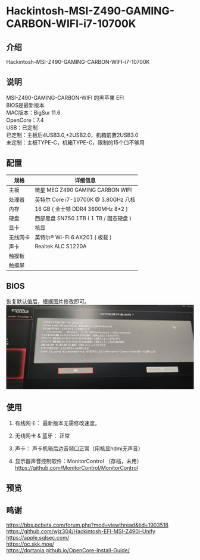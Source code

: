 # Hackintosh-MSI-Z490-GAMING-CARBON-WIFI-i7-10700K

## 介绍  
Hackintosh-MSI-Z490-GAMING-CARBON-WIFI-i7-10700K  

## 说明  
MSI-Z490-GAMING-CARBON-WIFI 的黑苹果 EFI  
BIOS是最新版本  
MAC版本：BigSur 11.6  
OpenCore：7.4  
USB：已定制  
已定制：主板后4USB3.0,+2USB2.0，机箱前置2USB3.0  
未定制：主板TYPE-C，机箱TYPE-C，限制的15个口不够用  

## 配置  
 规格     | 详细信息
 ---------|--------
 主板     | 微星 MEG Z490 GAMING CARBON WIFI
 处理器   | 英特尔 Core i7-10700K @ 3.80GHz 八核
 内存     | 16 GB ( 金士顿 DDR4 3600MHz 8*2 )
 硬盘     | 西部黑盘 SN750 1TB ( 1 TB / 固态硬盘 )
 显卡     | 核显
 无线网卡  | 英特尔® Wi-Fi 6 AX201 ( 板载 )
 声卡     | Realtek ALC S1220A
 触摸板   |
 触摸屏   |


## BIOS
恢复默认值后，根据图片修改即可。
 ![Image text](screenshot/bios.jpg)   



## 使用
 1. 有线网卡：  最新版本无需修改速度。 

 2. 无线网卡 & 蓝牙：  正常

 3. 声卡： 声卡机箱后边音频口正常（用核显hdmi无声音）

 4. 显示器声音控制软件：MonitorControl  （存档，未用）
	https://github.com/MonitorControl/MonitorControl
 
## 预览
  
  
## 鸣谢
https://bbs.pcbeta.com/forum.php?mod=viewthread&tid=1903518  
https://github.com/wjz304/Hackintosh-EFI-MSI-Z490i-Unify  
https://apple.sqlsec.com/  
https://oc.skk.moe/  
https://dortania.github.io/OpenCore-Install-Guide/   



